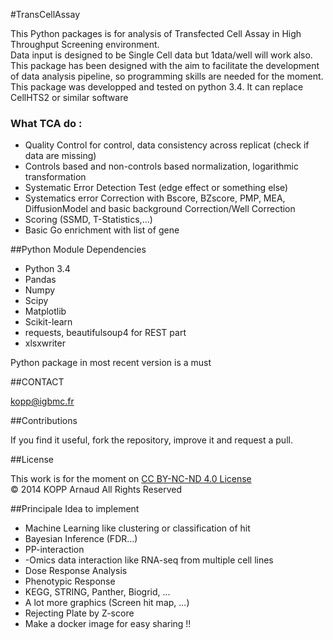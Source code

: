 #TransCellAssay

This Python packages is for analysis of Transfected Cell Assay in High Throughput Screening environment.   
Data input is designed to be Single Cell data but 1data/well will work also.
This package has been designed with the aim to facilitate the development of data analysis pipeline, so programming skills are needed for the moment. 
This package was developped and tested on python 3.4. It can replace CellHTS2 or similar software

### What TCA do :

* Quality Control for control, data consistency across replicat (check if data are missing)
* Controls based and non-controls based normalization, logarithmic transformation
* Systematic Error Detection Test (edge effect or something else)
* Systematics error Correction with Bscore, BZscore, PMP, MEA, DiffusionModel and basic background Correction/Well Correction
* Scoring (SSMD, T-Statistics,...)
* Basic Go enrichment with list of gene

##Python Module Dependencies

* Python 3.4
* Pandas 
* Numpy 
* Scipy 
* Matplotlib 
* Scikit-learn 
* requests, beautifulsoup4 for REST part
* xlsxwriter

Python package in most recent version is a must

##CONTACT 
 
kopp@igbmc.fr  

##Contributions 
 
If you find it useful, fork the repository, improve it and request a pull.

##License

This work is for the moment on [CC BY-NC-ND 4.0 License](https://creativecommons.org/licenses/by-nc-nd/4.0/)  
© 2014 KOPP Arnaud All Rights Reserved


##Principale Idea to implement

* Machine Learning like clustering or classification of hit
* Bayesian Inference (FDR...)
* PP-interaction
* -Omics data interaction like RNA-seq from multiple cell lines
* Dose Response Analysis
* Phenotypic Response
* KEGG, STRING, Panther, Biogrid, ... 
* A lot more graphics (Screen hit map, ...)
* Rejecting Plate by Z-score
* Make a docker image for easy sharing !!